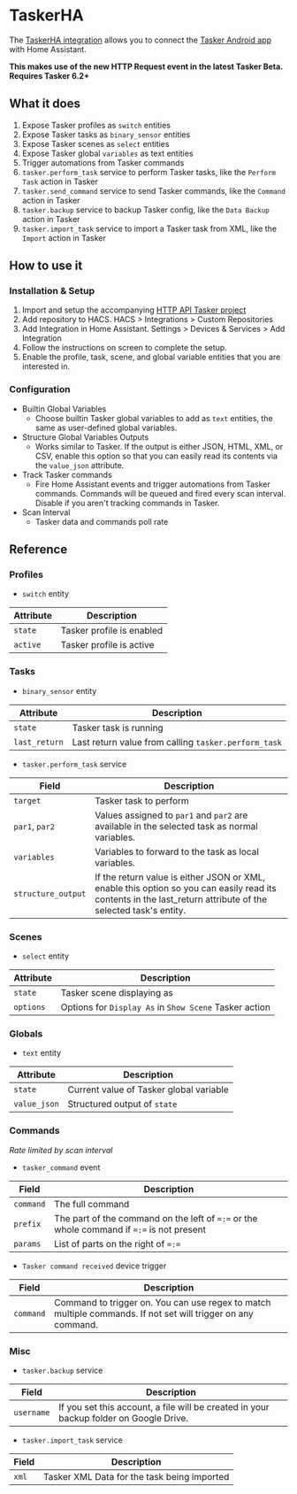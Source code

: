 # TaskerHA

The [TaskerHA integration](https://github.com/lone-faerie/taskerha/) allows you to connect the [Tasker Android app](https://tasker.joaoapps.com/) with Home Assistant.

**This makes use of the new HTTP Request event in the latest Tasker Beta. Requires Tasker 6.2+**

## What it does
1. Expose Tasker profiles as `switch` entities
2. Expose Tasker tasks as `binary_sensor` entities
3. Expose Tasker scenes as `select` entities
4. Expose Tasker global `variables` as text entities
5. Trigger automations from Tasker commands
6. `tasker.perform_task` service to perform Tasker tasks, like the `Perform Task` action in Tasker
7. `tasker.send_command` service to send Tasker commands, like the `Command` action in Tasker
8. `tasker.backup` service to backup Tasker config, like the `Data Backup` action in Tasker
9. `tasker.import_task` service to import a Tasker task from XML, like the `Import` action in Tasker

## How to use it
### Installation & Setup
1. Import and setup the accompanying [HTTP API Tasker project](https://taskernet.com)
2. Add repository to HACS. HACS > Integrations > Custom Repositories
3. Add Integration in Home Assistant. Settings > Devices & Services > Add Integration
4. Follow the instructions on screen to complete the setup.
5. Enable the profile, task, scene, and global variable entities that you are interested in.

### Configuration 
- Builtin Global Variables
	- Choose builtin Tasker global variables to add as `text` entities, the same as user-defined global variables.
- Structure Global Variables Outputs
	- Works similar to Tasker. If the output is either JSON, HTML, XML, or CSV, enable this option so that you can easily read its contents via the `value_json` attribute.
- Track Tasker commands
	- Fire Home Assistant events and trigger automations from Tasker commands. Commands will be queued and fired every scan interval. Disable if you aren't tracking commands in Tasker.
- Scan Interval
	- Tasker data and commands poll rate

## Reference
### Profiles
- `switch` entity

| Attribute | Description |
| --------- | ----------- |
| `state` | Tasker profile is enabled |
| `active` | Tasker profile is active |

### Tasks
- `binary_sensor` entity

| Attribute | Description |
| --------- | ----------- |
| `state` | Tasker task is running |
| `last_return` | Last return value from calling `tasker.perform_task` |

- `tasker.perform_task` service

| Field | Description |
| ----- | ----------- |
| `target` | Tasker task to perform |
| `par1`, `par2` | Values assigned to `par1` and `par2` are available in the selected task as normal variables. |
| `variables` | Variables to forward to the task as local variables. |
| `structure_output` | If the return value is either JSON or XML, enable this option so you can easily read its contents in the last_return attribute of the selected task's entity. |

### Scenes
- `select` entity

| Attribute | Description |
| --------- | ----------- |
| `state` | Tasker scene displaying as |
| `options` | Options for `Display As` in `Show Scene` Tasker action |

### Globals
- `text` entity

| Attribute | Description |
| --------- | ----------- |
| `state` | Current value of Tasker global variable |
| `value_json` | Structured output of `state` |

### Commands
*Rate limited by scan interval*
- `tasker_command` event

| Field | Description |
| ----- | ----------- |
| `command` | The full command |
| `prefix` | The part of the command on the left of `=:=` or the whole command if `=:=` is not present |
| `params` | List of parts on the right of `=:=` |`

- `Tasker command received` device trigger

| Field | Description |
| ----- | ----------- |
| `command` | Command to trigger on. You can use regex to match multiple commands. If not set will trigger on any command. |

### Misc
- `tasker.backup` service

| Field | Description |
| ----- | ----------- |
| `username` | If you set this account, a file will be created in your backup folder on Google Drive. |

- `tasker.import_task` service

| Field | Description |
| ----- | ----------- |
| `xml` | Tasker XML Data for the task being imported |
